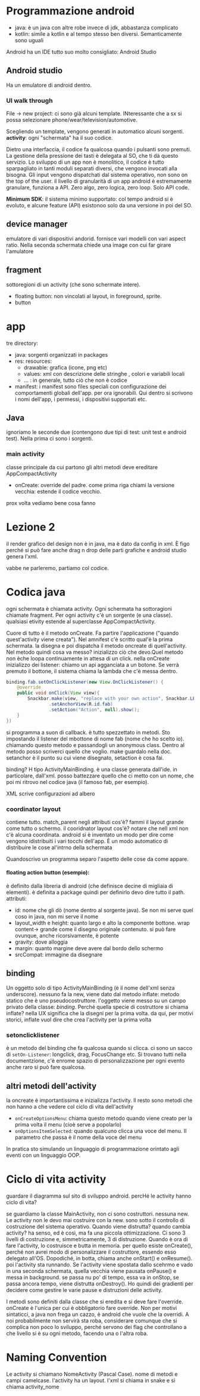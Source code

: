 # Programmazione android
* java: è un java con altre robe invece di jdk, abbastanza complicato
* kotlin: simile a kotlin e al tempo stesso ben diversi. Semanticamente sono uguali

Android ha un IDE tutto suo molto consigliato: Android Studio

## Android studio
Ha un emulatore di android dentro.

### UI walk through
File -> new project: ci sono già alcuni template. INteressante che a sx si possa selezionare phone/wear/television/automotive. 

Scegliendo un template, vengono generati in automatico alcuni sorgenti. 
**activity**: ogni "schermata" ha il suo codice.

Dietro una interfaccia, il codice fa qualcosa quando i pulsanti sono premuti. La gestione della pressione dei tasti è delegata al SO, che ti dà questo servizio.
Lo sviluppo di un app non è monolitico, il codice è tutto sparpagliato in tanti moduli separati diversi, che vengono invocati alla bisogna. Gli input vengono dispatchati dal sistema operativo, non sono on the top of the user. il livello di granularità di un app android è estremamente granulare, funziona a API.
Zero algo, zero logica, zero loop. Solo API code.

**Minimum SDK**: il sistema minimo supportato: col tempo android si è evoluto, e alcune feature (API) esistonoo solo da una versione in poi del SO.

## device manager
emulatore di vari dispositivi andorid. fornisce vari modelli con vari aspect ratio. Nella seconda schermata chiede una image con cui far girare l'amulatore

## fragment
sottoregioni di un activity (che sono schermate intere).
* floating button: non vincolati al layout, in foreground, sprite.
* button

# app
tre directory:
* java: sorgenti organizzati in packages
* res: resources:
  * drawable: grafica (icone, png etc)
  * values: xml con descrizione delle stringhe , colori e variabili locali
  * ... : in generale, tutto ciò che non è codice
* manifest: i manifest sono files speciali con configurazione dei comportamenti globali dell'app. per ora ignorabili. Qui dentro si scrivono i nomi dell'app, i permessi, i dispositivi supportati etc.

## Java
ignoriamo le seconde due (contengono due tipi di test: unit test e android test). Nella prima ci sono i sorgenti.
### main activity
classe principale da cui partono gli altri metodi
deve ereditare AppCompactActivity
* onCreate: override del padre. come prima riga chiami la versione vecchia: estende il codice vecchio.

prox volta vediamo bene cosa fanno

# Lezione 2
il render grafico del design non è in java, ma è dato da config in xml. È figo perché si può fare anche drag n drop delle parti grafiche e android studio genera l'xml.

vabbe ne parleremo, partiamo col codice.

# Codica java
ogni schermata è chiamata activity. Ogni schermata ha sottoragioni chiamate fragment.
Per ogni activity c'è un sorgente (e una classe).
qualsiasi etivity estende al superclasse AppCompactActivity.

Cuore di tutto è il metodo onCreate. Fa partire l'applicazione ("quando quest'activity viene creata"). Nel amnifest c'è scritto qual'è la prima schermata. la disegna e poi dispatcha il metodo oncreate di quell'activity. 
Nel metodo quindi cosa va messo? inizializzo ciò che devo.Quel metodo non èche loopa continuamente in attesa di un click.
nella onCreate inizializzo dei listener: chiamo un api agganciata a un botone. Se verrà premuto il bottone, il sistema chiama la lambda che c'è messa dentro.

```java
binding.fab.setOnClickListener(new View.OnClickListener() {
    @override
    public void onClick(View view){
        Snackbar.make(view, "replace with your own action", Snackbar.LENGHT_LONG)
                .setAnchorView(R.id.fab)
                .setAction("Action", null).show();
    }
})
```

si programma a suon di callback. è tutto spezzettato in metodi. Sto impostando il listener del mbottone di nome fab (nome che ho scelto io). 
chiamando questo metodo e passandogli un anonymous class. Dentro al metodo posso scriverci quello che voglio. 
make guardalo nella doc. setanchor è il punto su cui viene disegnato, setaction è cosa fai.

binding? H tipo ActivityMainBinding. è una classe generata dall'ide. in particolare, dall'xml. posso battezzare quello che ci metto con un nome, che poi mi ritrovo nel codice java (il famoso fab, per esempio).

XML scrive configurazioni ad albero
### coordinator layout
contiene tutto. 
match_parent negli attributi cos'è? fammi il layout grande come tutto o schermo. il cooridnator layout cos'è?
notare che nell xml non c'è alcuna coordinata. android si è inventato un modo per dire come vengono idistribuiti i vari tocchi dell'app. È un modo automatico di distribuire le cose al'intrno della schermata

Quandoscrivo un programma separo l'aspetto delle cose da come appare.

#### floating action  button (esempio):
è definito dalla libreria di android (che definisce decine di migliaia di elementi). è definita a package quindi per definirlo devo dire tutto il path.
attributi:
* id: nome che gli dò (nome dentro al sorgente java). Se non mi serve quel coso in java, non mi serve il nome
* layout_width e height: quanto largo e alto la componente bottone. wrap content-> grande come il disegno originale contenuto. si può fare ovunque, anche ricorsivamente, è potente
* gravity: dove alloggia
* margin: quanto margine deve avere dal bordo dello schermo
* srcCompat: immagine da disegnare

## binding
Un oggetto solo di tipo ActivityMainBinding (è il nome dell'xml senza underscore). nessuno fa la new, viene dato dal metodo inflate: metodo statico che è uno pseudocostruttore. l'oggetto viene messo su un campo privato della classe: _binding_.
Perché quella specie di costruttore si chiama inflate? nella UX significa che la disegni per la prima volta. da qui, per motivi storici, inflate vuol dire che crea l'activity per la prima volta

### setonclicklistener
è un metodo del binding che fa qualcosa quando si clicca. ci sono un sacco di `setOn-Listener`: longclick, drag, FocusChange etc. Si trovano tutti nella documentzione, c'è enrome spazio di personalizzazione per ogni evento anche raro si può fare qualcosa.

## altri metodi dell'activity
la oncreate è importantissima e inizializza l'activity.
Il resto sono metodi che non hanno a che vedere col ciclo di vita dell'activity
* `onCreateOptionsMenu`: chiama questo metodo quando viene creato per la prima volta il menu (cioè serve a popolarlo)
* `onOptionsItemSelected`: quando qualcuno clicca una voce del menu. Il parametro che passa è il nome della voce del menu

In pratica sto simulando un linguaggio di programmazione orintato agli eventi con un linguaggio OOP. 

# Ciclo di vita activity
guardare il diagramma sul sito di sviluppo android.
percHé le activity hanno ciclo di vita?

se guardiamo la classe MainActivity, non ci sono costruttori. nessuna new. Le activity non le devo mai costruire con la new. sono sotto il controllo di costruzione del sistema operativo. Quando viene distrutta? 
quando cambia activity? ha senso, ed è così, ma fa una piccola ottimizzazione. Ci sono 3 livelli di costruzione e, simmetricamente, 3 di distruzione.
Quando è ora di fare l'activity, lo costruisce e butta in memoria. per quello esiste onCreate(), perché non avrei modo di personalizzare  il costruttore, essendo esso delegato all'OS. Dopodiché, in botta, chiama anche onStart() e onResume(). poi l'activity sta runnando. Se l'activity viene spostata dallo scehrmo e vado in una seconda schermata, quella vecchia viene pausata onPause() e messa in background. se passa nu po' di tempo, essa va in onStop, se passa ancora tempo, viene distrutta onDestroy().
Ho quindi dei gradienti per decidere come gestire le varie pause e distruzioni delle activity.

I metodi sono definiti dalla classe che si eredita e si deve fare l'override. onCreate è l'unica per cui è obbligatorio fare override. Non per motivi sintaticci, a java non frega un cazzo, è android che vuole che la overridi.
A noi probabilmente non servirà sta roba, considerare comunque che si complica non poco lo sviluppo, perché servono dei flag che controllano a che livello si è su ogni metodo, facendo una o l'altra roba.

# Naming Convention
Le activity si chiamano NomeActivity (Pascal Case). nome di metodi e campi camelcase. l'activity ha un layout. l'xml si chiama in snake e si chiama activity_nome